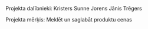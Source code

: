 Projekta dalībnieki: 
  Kristers Sunne
  Jorens Jānis Trēgers

  Projekta mērķis:
    Meklēt un saglabāt produktu cenas 
    
